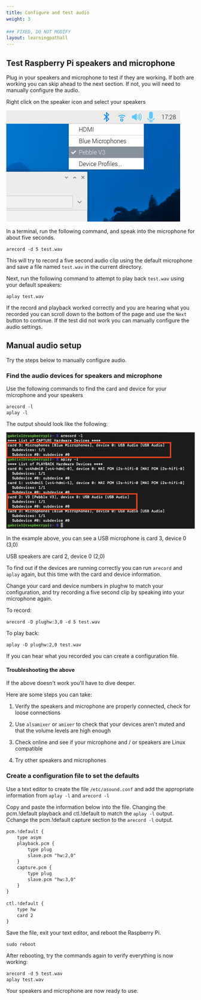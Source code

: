 ```yaml
---
title: Configure and test audio
weight: 3

### FIXED, DO NOT MODIFY
layout: learningpathall
---
```


## Test Raspberry Pi speakers and microphone

Plug in your speakers and microphone to test if they are working. If both are working you can skip ahead to the next section. If not, you will need to manually configure the audio.

Right click on the speaker icon and select your speakers

![Raspberry Pi audio output](audio.png)

In a terminal, run the following command, and speak into the microphone for about five seconds.

```console
arecord -d 5 test.wav
```

This will try to record a five second audio clip using the default microphone and save a file named `test.wav` in the current directory. 

Next, run the following command to attempt to play back `test.wav` using your default speakers:

```console
aplay test.wav
```

If the record and playback worked correctly and you are hearing what you recorded you can scroll down to the bottom of the page and use the `Next` button to continue. If the test did not work you can manually configure the audio settings.

## Manual audio setup

Try the steps below to manually configure audio.

### Find the audio devices for speakers and microphone

Use the following commands to find the card and device for your microphone and your speakers

```console
arecord -l
aplay -l
```

The output should look like the following:

![arecord aplay output](arecord-aplay-output.png)

In the example above, you can see a USB microphone is card 3, device 0 (3,0)

USB speakers are card 2, device 0 (2,0)

To find out if the devices are running correctly you can run `arecord` and `aplay` again, but this time with the card and device information.

Change your card and device numbers in plughw to match your configuration, and try recording a five second clip by speaking into your microphone again.

To record:

```console
arecord -D plughw:3,0 -d 5 test.wav
```

To play back:

```console
aplay -D plughw:2,0 test.wav
```

If you can hear what you recorded you can create a configuration file.

#### Troubleshooting the above

If the above doesn't work you'll have to dive deeper. 

Here are some steps you can take:

1. Verify the speakers and microphone are properly connected, check for loose connections

2. Use `alsamixer` or `amixer` to check that your devices aren't muted and that the volume levels are high enough

3. Check online and see if your microphone and / or speakers are Linux compatible

4. Try other speakers and microphones

### Create a configuration file to set the defaults

Use a text editor to create the file `/etc/asound.conf` and add the appropriate information from `aplay -l` and `arecord -l`

Copy and paste the information below into the file. Changing the pcm.!default playback and ctl.!default to match the `aplay -l` output. Cchange the pcm.!default capture section to the `arecord -l` output.

```console
pcm.!default {
    type asym
    playback.pcm {
        type plug
        slave.pcm "hw:2,0"
    }
    capture.pcm {
        type plug
        slave.pcm "hw:3,0"
    }
}

ctl.!default {
    type hw
    card 2
}
```

Save the file, exit your text editor, and reboot the Raspberry Pi. 

```console
sudo reboot
```

After rebooting, try the commands again to verify everything is now working:

```
arecord -d 5 test.wav
aplay test.wav
```

Your speakers and microphone are now ready to use. 